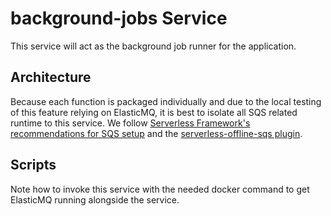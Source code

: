 # background-jobs Service

This service will act as the background job runner for the application.

## Architecture

Because each function is packaged individually and due to the local testing of this feature relying on ElasticMQ, it is best to isolate all SQS related runtime to this service. We follow [Serverless Framework's recommendations for SQS setup](https://www.serverless.com/framework/docs/providers/aws/events/sqs) and the [serverless-offline-sqs plugin](https://www.npmjs.com/package/serverless-offline-sqs).

## Scripts

Note how to invoke this service with the needed docker command to get ElasticMQ running alongside the service.
